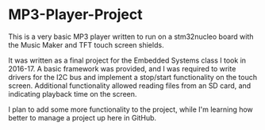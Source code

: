# MP3-Player-Project

This is a very basic MP3 player written to run on a stm32nucleo board with the Music Maker and TFT touch screen shields.   

It was written as a final project for the Embedded Systems class I took in 2016-17.  A basic framework was provided, and I was required to write drivers for the I2C bus and implement a stop/start functionality on the touch screen.   Additional functionality allowed reading files from an SD card, and indicating playback time on the screen.

I plan to add some more functionality to the project, while I'm learning how better to manage a project up here in GitHub.
